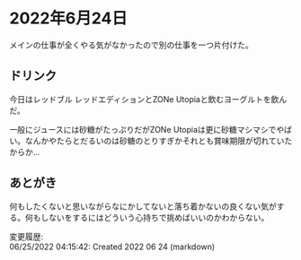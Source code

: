 # 2022年6月24日

メインの仕事が全くやる気がなかったので別の仕事を一つ片付けた。

## ドリンク

今日はレッドブル レッドエディションとZONe Utopiaと飲むヨーグルトを飲んだ。

一般にジュースには砂糖がたっぷりだがZONe Utopiaは更に砂糖マシマシでやばい。なんかやたらとだるいのは砂糖のとりすぎかそれとも賞味期限が切れていたからか…

## あとがき

何もしたくないと思いながらなにかしてないと落ち着かないの良くない気がする。何もしないをするにはどういう心持ちで挑めばいいのかわからない。

変更履歴:  
06/25/2022 04:15:42: Created 2022 06 24 (markdown)  

